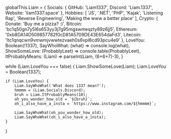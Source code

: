 globalThis.Liam = {
    Socials: {
        GitHub: 'Liam1337',
        Discord: 'Liam.1337',
        Website: 'liam1337.space'
    },
    Hobbies: [
        'JS',
        '.NET',
        'PHP',
        'Kajak',
        'Listening Rap',
        'Reverse Engineering',
        'Making the www a better place'
    ],
    Crypto: {
        Donate: 'Buy me a pizza? :)',
        Bitcoin: 'bc1q50gn7y5l6s653yy3j7g95mgswmeqzty89z6jj5',
        Ethereum: '0xb8DA14D509857782f0cD81A5709DE43E654daFd3',
        Litecoin: 'ltc1qnqcwn9vmwmjvwwtezvaeh0s6vpl8cd93pcu4e9'
    },
    LoveYou: Boolean(!1337),
    SayWhoWhat: (what) => console.log(what),
    ShowSomeLove: (ProbablyLeet) => console.table(ProbablyLeet),
    ItProbablyMeans: (Liam) => parseInt(Liam, (6+6+7)-3),
}

while (Liam.LoveYou === false) {
    Liam.ShowSomeLove(Liam);
    Liam.LoveYou = Boolean(1337);
    

    if (Liam.LoveYou) {
        Liam.SayWhoWhat('What does 1337 mean?');
        hmmmm = (Liam.Socials.Discord);
        bruh = Liam.ItProbablyMeans(10);
        oh_you_wonder_how_old = `${bruh}`;
        oh_i_also_have_a_insta = `https://www.instagram.com/${hmmmm}`;

        Liam.SayWhoWhat(oh_you_wonder_how_old);
        Liam.SayWhoWhat(oh_i_also_have_a_insta);
    }
}
